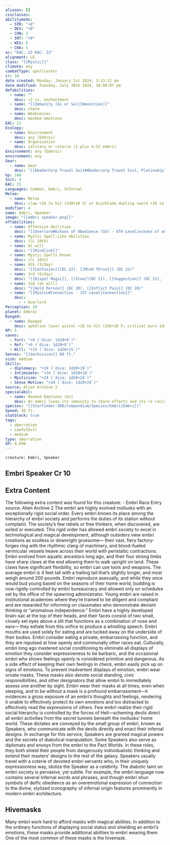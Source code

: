 ```yaml
---
aliases: []
cssclasses: 
abilitymods:
  - STR: "+0"
  - DEX: "+0"
  - CON: 3
  - INT: "+0"
  - WIS: 8
  - CHA: 5
ac: "EAC: 22 KAC: 23"
alignment: LE
class: "[[Mystic]]"
climate: any
combatType: spellcaster
cr: 10
date created: Monday, January 1st 2024, 3:13:12 pm
date modified: Tuesday, July 30th 2024, 10:08:07 pm
defabilities:
  - name: ""
    desc: +2 vs. enchantment
  - name: "[[Immunity (Ex or Su)|Immunities]]"
    desc: charm
  - name: Weaknesses
    desc: masked emotions
EAC: 22
Ecology:
  - name: Environment
    desc: any (Embroi)
  - name: Organization
    desc: solitary or coterie (1 plus 4–15 embri)
Environment: any (Embroi)
environment: any
Gear:
  - name: Gear
    desc: "[[AbadarCorp Travel Suit#Abadarcorp Travel Suit, Platinum|platinum AbadarCorp travel suit]], [[Laser Pistol#Laser Pistol, Aphelion|aphelion laser pistol]] with 2 [[Battery#Battery, High-capacity|High-capacity Batteries]] (40 charges each), [[Dueling Sword#Dueling Sword, Buzzblade|buzzblade dueling sword]] with 1 [[Battery#Battery, Standard|Battery]] (20 charges), [[Hivemask]]"
hp: 140
Init: 4
KAC: 23
Languages: Common, Embri, Infernal
Melee:
  - name: Melee
    desc: claw +16 to hit (2d8+10 S) or buzzblade dueling sword +16 to hit (2d6+10 S)
modifier: 4
name: Embri, Speaker
image: "[[embri speaker.png]]"
offabilities:
  - name: Offensive Abilities
    desc: "[[Overlord#Echoes of Obedience (SU) - 6TH Level|echoes of obedience]], [[Overlord#Greater Forced Amity (SP) - 9TH Level|greater forced amity]] (DC 21), [[Overlord#Inexplicable Commands (SU) - 1ST Level|inexplicable commands]]"
  - name: Mystic Spell-Like Abilities
    desc: (CL 10th)
  - name: At will
    desc: "[[Mindlink]]"
  - name: Mystic Spells Known
    desc: (CL 10th)
  - name: 4th (3/day)
    desc: "[[Confusion]](DC 22), [[Mind Thrust]] (DC 22)"
  - name: 3rd (6/day)
    desc: "[[Dispel Magic]], [[Slow]](DC 21), [[Suggestion]] (DC 21), [[Tongues]]"
  - name: 2nd (at will)
    desc: "[[Hold Person]] (DC 20), [[Inflict Pain]] (DC 20)"
  - name: "[[Mystic#Connection - 1ST Level|Connection]]"
    desc:
      - - Overlord
Perception: 19
planet: Embroi
Ranged:
  - name: Ranged
    desc: aphelion laser pistol +18 to hit (3d4+10 F; critical burn 1d4)
RP: 5
saves:
  - Fort: "+9 (`dice: 1d20+9`)"
  - Ref: "+9 (`dice: 1d20+9`)"
  - Will: "+15 (`dice: 1d20+15`)"
Senses: "[[darkvision]] 60 ft."
size: medium
Skills:
  - diplomacy: "+19 (`dice: 1d20+19`)"
  - Intimidate: "+24 (`dice: 1d20+24`)"
  - Mysticism: "+24 (`dice: 1d20+24`)"
  - Sense Motive: "+24 (`dice: 1d20+24`)"
source: Alien Archive 2
specialabil:
  - name: Masked Emotions (Ex)
    desc: An embri loses its immunity to charm effects and its +2 racial bonus to saving throws against enchantment spells and effects when it isn’t wearing a mask over its face. In addition, while unmasked, it must roll twice for any Sense Motive check it attempts and take the lower result.
species: "[[Starfinder-SRD/Compendium/Species/Embri|Embri]]"
Speed: 30 ft.
statblock: true
tags:
  - aberration
  - LawfulEvil
  - medium
type: aberration
XP: 9,600
---
```


```statblock
creature: Embri, Speaker
```

## Embri Speaker Cr 10

## Extra Content

The following extra content was found for this creature:
\- Embri Race Entry
source: Alien Archive 2
The embri are highly evolved mollusks with an exceptionally rigid social order. Every embri knows its place among the hierarchy of embri society and performs the duties of its station without complaint. The society’s few rebels or free thinkers, when discovered, are exiled or executed. This rigid order has allowed embri society to excel in technological and magical development, although outsiders view embri creations as soulless or downright gruesome— their vast, fiery factory-forges ring with the rhythmic clang of machinery, and blood-fueled vermicular vessels heave across their world with peristaltic contractions.
Embri evolved from aquatic ancestors long ago, and their four strong limbs have sharp claws at the end allowing them to walk upright on land. These claws have significant flexibility, so embri can use tools and weapons. The average embri is 4 feet tall with a trailing tail that’s slightly longer, and most weigh around 200 pounds. Embri reproduce asexually, and while they once would bud young based on the seasons of their home world, budding is now rigidly controlled by embri bureaucracy and allowed only on schedules set by the office of the spawning administrator. Young embri are raised in institutional academies where they’re trained to be diligent and compliant and are rewarded for informing on classmates who demonstrate deviant thinking or “anomalous independence.”
Embri have a highly developed brain-sac at the top of their heads, and their faces consist of two small, closely set eyes above a slit that functions as a combination of nose and ears— they exhale from this orifice to produce a whistling speech. Embri mouths are used solely for eating and are tucked away on the underside of their bodies. Embri consider eating a private, embarrassing function, and they are repulsed at how openly and communally other races eat.
Culturally, embri long ago mastered social conditioning to eliminate all displays of emotion
they consider expressiveness to be barbaric, and the occasional embri who shows feelings openly is considered primitive and dangerous. As a side effect of keeping their own feelings in check, embri easily pick up on signs of emotions. To prevent inadvertent displays of emotion, embri wear ornate masks. These masks also denote social standing, civic responsibilities, and other designators that allow embri to immediately assess one another by sight. Embri wear their masks at all times, even when sleeping, and to be without a mask is a profound embarrassment—it evidences a gross exposure of an embri’s thoughts and feelings, rendering it unable to effectively protect its own emotions and too distracted to effectively read the expressions of others.
Few embri realize their rigid social hierarchy is controlled by the forces of Hell—scheming devils direct all embri activities from the secret tunnels beneath the mollusks’ home world. These dictates are conveyed by the small group of embri, known as Speakers, who communicate with the devils directly and enact their infernal designs. In exchange for this service, Speakers are granted magical powers and the secrets of diabolical manipulation. Some Speakers also serve as diplomats and envoys from the embri to the Pact Worlds. In these roles, they both shield their people from dangerously individualistic thinking and extend their masters’ designs to the rest of the galaxy. Speakers usually travel with a coterie of devoted embri servants who, in their uniquely expressionless way, idolize the Speaker as a celebrity.
The diabolic taint on embri society is pervasive, yet subtle. For example, the embri language now contains several Infernal words and phrases, and though embri shun symbols of deific obedience as an overemotional expression of connection to the divine, stylized iconography of infernal origin features prominently in modern embri architecture.

## Hivemasks

Many embri work hard to afford masks with magical abilities. In addition to the ordinary functions of displaying social status and shielding an embri’s emotions, these masks provide additional abilities to embri wearing them. One of the most common of these masks is the hivemask.
